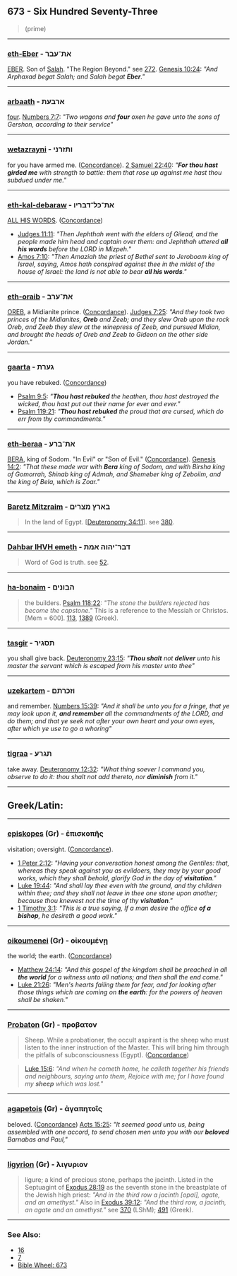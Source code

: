 ## 673 - Six Hundred Seventy-Three
> (prime)

---

### [eth-Eber](/keys/ATh-OBR) - את־עבר
[EBER](/keys/OBR). Son of [Salah](/keys/ShLCh). "The Region Beyond." see [272](272). [Genesis 10:24](https://biblehub.com/genesis/10-24.htm): *"And Arphaxad begat Salah; and Salah begat **Eber**."*

---

### [arbaath](/keys/ARBOTh) - ארבעת
[four](https://biblehub.com/hebrew/arbaat_702.htm). [Numbers 7:7](https://biblehub.com/numbers/7-7.htm): *"Two wagons and **four** oxen he gave unto the sons of Gershon, according to their service"*

---

### [wetazrayni](/keys/VThZRNI) - ותזרני
for you have armed me. ([Concordance](https://biblehub.com/hebrew/vattazreni_247.htm)). [2 Samuel 22:40](https://biblehub.com/2_samuel/22-40.htm): *"**For thou hast girded me** with strength to battle: them that rose up against me hast thou subdued under me."*

---

### [eth-kal-debaraw](/keys/ATh-KL-DBRIV) - את־כל־דבריו
[ALL HIS WORDS](/keys/KL-DBRIV). ([Concordance](https://biblehub.com/hebrew/devarav_1697.htm))

- [Judges 11:11](https://biblehub.com/judges/11-11.htm): *"Then Jephthah went with the elders of Gilead, and the people made him head and captain over them: and Jephthah uttered **all his words** before the LORD in Mizpeh."*
- [Amos 7:10](https://biblehub.com/amos/7-10.htm): *"Then Amaziah the priest of Bethel sent to Jeroboam king of Israel, saying, Amos hath conspired against thee in the midst of the house of Israel: the land is not able to bear **all his words**."*

---

### [eth-oraib](/keys/ATh-ORB) - את־ערב
[OREB](/keys/ORB), a Midianite prince. ([Concordance](https://biblehub.com/hebrew/orev_6159.htm)). [Judges 7:25](https://biblehub.com/judges/7-25.htm): *"And they took two princes of the Midianites, **Oreb** and Zeeb; and they slew Oreb upon the rock Oreb, and Zeeb they slew at the winepress of Zeeb, and pursued Midian, and brought the heads of Oreb and Zeeb to Gideon on the other side Jordan."*

---

### [gaarta](/keys/GORTh) - גערת
you have rebuked. ([Concordance](https://biblehub.com/hebrew/gaarta_1605.htm))

- [Psalm 9:5](https://biblehub.com/psalms/9-5.htm): *"**Thou hast rebuked** the heathen, thou hast destroyed the wicked, thou hast put out their name for ever and ever."*
- [Psalm 119:21](https://biblehub.com/psalms/119-21.htm): *"**Thou hast rebuked** the proud that are cursed, which do err from thy commandments."*

---

### [eth-beraa](/keys/ATh-BRO) - את־ברע
[BERA](/keys/BRO), king of Sodom. "In Evil" or "Son of Evil." ([Concordance](https://biblehub.com/hebrew/bera_1298.htm)). [Genesis 14:2](https://biblehub.com/genesis/14-2.htm): *"That these made war with **Bera** king of Sodom, and with Birsha king of Gomorrah, Shinab king of Admah, and Shemeber king of Zeboiim, and the king of Bela, which is Zoar."*

---

### [Baretz Mitzraim](/keys/BARTz.MTzRIM) - בארץ מצרים
> In the land of Egypt. [[Deuteronomy 34:11](http://biblehub.com/deuteronomy/34-11.htm)]. see [380](380).

---

### [Dahbar IHVH emeth](/keys/DBR-IHVH.AMTh) - דבר־יהוה אמת
> Word of God is truth. see [52](52).

---

### [ha-bonaim](/keys/HBVNIMf) - הבונים
> the builders. [Psalm 118:22](http://biblehub.com/psalms/118-22.htm): *"The stone the builders rejected has become the capstone."* This is a reference to the Messiah or Christos. [Mem = 600]. [113](113), [1389](1389) (Greek).

---

### [tasgir](/keys/ThSGIR) - תסגיר
you shall give back. [Deuteronomy 23:15](https://biblehub.com/deuteronomy/23-15.htm): *"**Thou shalt** not **deliver** unto his master the servant which is escaped from his master unto thee"*

---

### [uzekartem](/keys/VZKRThM) - וזכרתם
and remember. [Numbers 15:39](https://biblehub.com/numbers/15-39.htm): *"And it shall be unto you for a fringe, that ye may look upon it, **and remember** all the commandments of the LORD, and do them; and that ye seek not after your own heart and your own eyes, after which ye use to go a whoring"*

---

### [tigraa](/keys/ThGRO) - תגרע
take away. [Deuteronomy 12:32](https://biblehub.com/deuteronomy/12-32.htm): *"What thing soever I command you, observe to do it: thou shalt not add thereto, nor **diminish** from it."*

---

## Greek/Latin:

---

### [episkopes](/greek?word=episkophs) (Gr) - ἐπισκοπῆς
visitation; oversight. ([Concordance](https://biblehub.com/greek/episkope_s_1984.htm)).

- [1 Peter 2:12](https://biblehub.com/1_peter/2-12.htm): *"Having your conversation honest among the Gentiles: that, whereas they speak against you as evildoers, they may by your good works, which they shall behold, glorify God in the day of **visitation**."*
- [Luke 19:44](https://biblehub.com/luke/19-44.htm): *"And shall lay thee even with the ground, and thy children within thee; and they shall not leave in thee one stone upon another; because thou knewest not the time of thy **visitation**."*
- [1 Timothy 3:1](https://biblehub.com/1_timothy/3-1.htm): *"This is a true saying, If a man desire the office **of a bishop**, he desireth a good work."*

---

### [oikoumenei](/greek?word=oikoumenhi) (Gr) - οἰκουμένῃ
the world; the earth. ([Concordance](https://biblehub.com/greek/oikoumene__3625.htm))

- [Matthew 24:14](https://biblehub.com/text/matthew/24-14.htm): *"And this gospel of the kingdom shall be preached in all **the world** for a witness unto all nations; and then shall the end come."*
- [Luke 21:26](https://biblehub.com/text/luke/21-26.htm): *"Men's hearts failing them for fear, and for looking after those things which are coming on **the earth**: for the powers of heaven shall be shaken."*

---

### [Probaton](/greek?word=probaton) (Gr) - προβατον
> Sheep. While a probationer, the occult aspirant is the sheep who must listen to the inner instruction of the Master. This will bring him through the pitfalls of subconsciousness (Egypt). ([Concordance](https://biblehub.com/greek/probaton_4263.htm))

> [Luke 15:6](https://biblehub.com/text/luke/15-6.htm): *"And when he cometh home, he calleth together his friends and neighbours, saying unto them, Rejoice with me; for I have found my **sheep** which was lost."*

---

### [agapetois](/greek?word=agaPhtois) (Gr) - ἀγαπητοῖς
beloved. ([Concordance](https://biblehub.com/greek/agape_tois_27.htm)) [Acts 15:25](https://biblehub.com/text/acts/15-25.htm): *"It seemed good unto us, being assembled with one accord, to send chosen men unto you with our **beloved** Barnabas and Paul,"*

---

### [ligyrion](/greek?word=ligurion) (Gr) - λιγυριον
> ligure; a kind of precious stone, perhaps the jacinth. Listed in the Septuagint of [Exodus 28:19](http://biblehub.com/exodus/28-19.htm) as the seventh stone in the breastplate of the Jewish high priest: *"And in the third row a jacinth [opal], agate, and an amethyst."* Also in [Exodus 39:12](http://biblehub.com/exodus/39-12.htm): *"And the third row, a jacinth, an agate and an amethyst."* see [370](370) (LShM); [491](491) (Greek).

---

### See Also:

- [16](16)
- [7](7)
- [Bible Wheel: 673](https://www.biblewheel.com//GR/GR_Database.php?SearchBy_Gematria=673)

